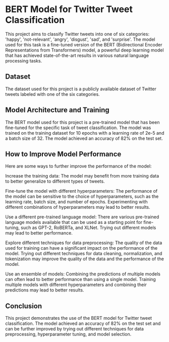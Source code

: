 # BERT Model for Twitter Tweet Classification
This project aims to classify Twitter tweets into one of six categories: 'happy', 'not-relevant', 'angry', 'disgust', 'sad', and 'surprise'. The model used for this task is a fine-tuned version of the BERT (Bidirectional Encoder Representations from Transformers) model, a powerful deep learning model that has achieved state-of-the-art results in various natural language processing tasks.

## Dataset
The dataset used for this project is a publicly available dataset of Twitter tweets labeled with one of the six categories.

## Model Architecture and Training
The BERT model used for this project is a pre-trained model that has been fine-tuned for the specific task of tweet classification. The model was trained on the training dataset for 10 epochs with a learning rate of 2e-5 and a batch size of 32. The model achieved an accuracy of 82% on the test set.

## How to Improve Model Performance
Here are some ways to further improve the performance of the model:

Increase the training data: The model may benefit from more training data to better generalize to different types of tweets.

Fine-tune the model with different hyperparameters: The performance of the model can be sensitive to the choice of hyperparameters, such as the learning rate, batch size, and number of epochs. Experimenting with different combinations of hyperparameters may lead to better results.

Use a different pre-trained language model: There are various pre-trained language models available that can be used as a starting point for fine-tuning, such as GPT-2, RoBERTa, and XLNet. Trying out different models may lead to better performance.

Explore different techniques for data preprocessing: The quality of the data used for training can have a significant impact on the performance of the model. Trying out different techniques for data cleaning, normalization, and tokenization may improve the quality of the data and the performance of the model.

Use an ensemble of models: Combining the predictions of multiple models can often lead to better performance than using a single model. Training multiple models with different hyperparameters and combining their predictions may lead to better results.

## Conclusion
This project demonstrates the use of the BERT model for Twitter tweet classification. The model achieved an accuracy of 82% on the test set and can be further improved by trying out different techniques for data preprocessing, hyperparameter tuning, and model selection.


